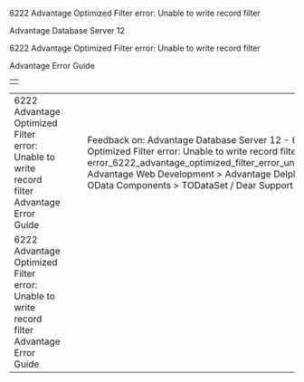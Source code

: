 6222 Advantage Optimized Filter error: Unable to write record filter




Advantage Database Server 12  

6222 Advantage Optimized Filter error: Unable to write record filter

Advantage Error Guide

|  |
| --- |
|  |

|  |  |  |  |  |
| --- | --- | --- | --- | --- |
| 6222 Advantage Optimized Filter error: Unable to write record filter  Advantage Error Guide |  |  | Feedback on: Advantage Database Server 12 - 6222 Advantage Optimized Filter error: Unable to write record filter Advantage Error Guide error\_6222\_advantage\_optimized\_filter\_error\_unable\_to\_write\_record\_filter Advantage Web Development > Advantage Delphi OData Client > Delphi OData Components > TODataSet / Dear Support Staff, |  |
| 6222 Advantage Optimized Filter error: Unable to write record filter  Advantage Error Guide |  |  |  |  |